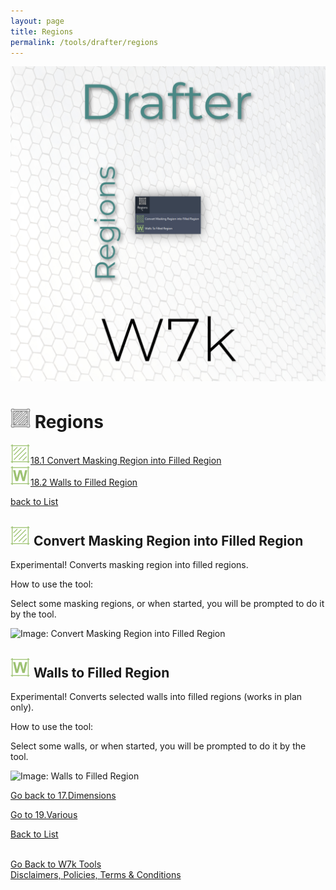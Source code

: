 ```yaml
---
layout: page
title: Regions
permalink: /tools/drafter/regions
---
```



![Regions](/images/Tools/Drafter/drafterRegions.jpg)  


# <a id="regions"></a> ![Regions](/images/Tools/Drafter/Icons/Region.png) Regions  
  
![Convert Masking Region into Filled Region](/images/Tools/Drafter/Icons/Region_Convert.png)[18.1 Convert Masking Region into Filled Region](#convert-masking-region-into-filled-region)  
![Walls to Filled Region](/images/Tools/Drafter/Icons/Region_ConvertWall.png)[18.2 Walls to Filled Region](#walls-to-filled-region)  
  

[back to List](/Drafter.md/#list)  

## <a id="convert-masking-region-into-filled-region"></a> ![Convert Masking Region into Filled Region](/images/Tools/Drafter/Icons/Region_Convert.png) Convert Masking Region into Filled Region

Experimental! Converts masking region into filled regions. 

How to use the tool:

Select some masking regions, or when started, you will be prompted to do it by the tool. 

![Image: Convert Masking Region into Filled Region](https://drive.google.com/uc?export=view&id=198AjheZh8yApM0GHTxYsMk3yKZ31pqle)  


## <a id="walls-to-filled-region"></a> ![Walls to Filled Region](/images/Tools/Drafter/Icons/Region_ConvertWall.png) Walls to Filled Region

Experimental! Converts selected walls into filled regions (works in plan only). 

How to use the tool:

Select some walls, or when started, you will be prompted to do it by the tool.

![Image: Walls to Filled Region](https://drive.google.com/uc?export=view&id=19vxCPgulUdTFk8rCuS9xUSbU1Xaj1H7i)  

[Go back to 17.Dimensions](/DrDimensions.md/#dimensions)  

[Go to 19.Various](/DrVarious.md/#various)  

[Back to List](/Drafter.md/#list)  
  
  
<br>
<div class="backToTools">
    <a href="https://w7k.pl/tools/">Go Back to W7k Tools</a>
</div>
<div class="terms">
    <a href="https://w7k.pl/terms/">Disclaimers, Policies, Terms & Conditions</a>
</div>

